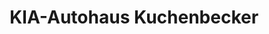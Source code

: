 ---
title: "KIA-Autohaus Kuchenbecker"
url: /fuerstenwalde-spree/kia-autohaus-kuchenbecker/
shop: Autohaus
---